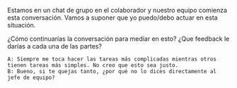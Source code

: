 Estamos en un chat de grupo en el colaborador y nuestro equipo comienza esta conversación.
Vamos a suponer que yo puedo/debo actuar en esta situación.

¿Cómo continuarías la conversación para mediar en esto? ¿Que feedback le darías a cada una de las partes?


```text
A: Siempre me toca hacer las tareas más complicadas mientras otros tienen tareas más simples. No creo que esto sea justo.
B: Bueno, si te quejas tanto, ¿por qué no lo dices directamente al jefe de equipo?
```

